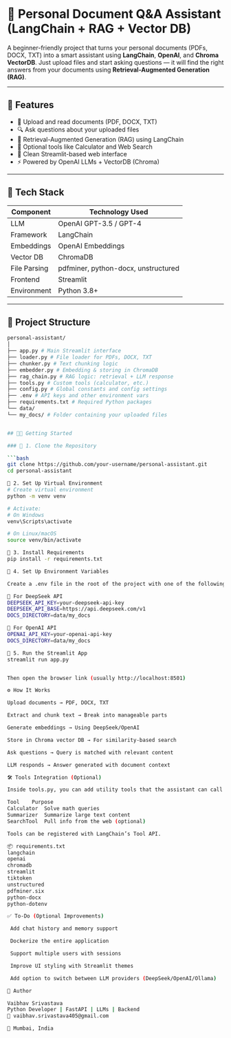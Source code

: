 # 🧠 Personal Document Q&A Assistant (LangChain + RAG + Vector DB)

A beginner-friendly project that turns your personal documents (PDFs, DOCX, TXT) into a smart assistant using **LangChain**, **OpenAI**, and **Chroma VectorDB**. Just upload files and start asking questions — it will find the right answers from your documents using **Retrieval-Augmented Generation (RAG)**.

---

## 🚀 Features

- 📄 Upload and read documents (PDF, DOCX, TXT)
- 🔍 Ask questions about your uploaded files
- 🧠 Retrieval-Augmented Generation (RAG) using LangChain
- 🔧 Optional tools like Calculator and Web Search
- 💬 Clean Streamlit-based web interface
- ⚡ Powered by OpenAI LLMs + VectorDB (Chroma)

---

## 🧰 Tech Stack

| Component     | Technology Used                    |
|---------------|-------------------------------------|
| LLM           | OpenAI GPT-3.5 / GPT-4             |
| Framework     | LangChain                          |
| Embeddings    | OpenAI Embeddings                  |
| Vector DB     | ChromaDB                           |
| File Parsing  | pdfminer, python-docx, unstructured|
| Frontend      | Streamlit                          |
| Environment   | Python 3.8+                        |

---

## 📂 Project Structure

```bash
personal-assistant/
│
├── app.py # Main Streamlit interface
├── loader.py # File loader for PDFs, DOCX, TXT
├── chunker.py # Text chunking logic
├── embedder.py # Embedding & storing in ChromaDB
├── rag_chain.py # RAG logic: retrieval + LLM response
├── tools.py # Custom tools (calculator, etc.)
├── config.py # Global constants and config settings
├── .env # API keys and other environment vars
├── requirements.txt # Required Python packages
└── data/
└── my_docs/ # Folder containing your uploaded files


## 🧑‍💻 Getting Started

### 🔹 1. Clone the Repository

```bash
git clone https://github.com/your-username/personal-assistant.git
cd personal-assistant

🔹 2. Set Up Virtual Environment
# Create virtual environment
python -m venv venv

# Activate:
# On Windows
venv\Scripts\activate

# On Linux/macOS
source venv/bin/activate

🔹 3. Install Requirements
pip install -r requirements.txt

🔹 4. Set Up Environment Variables

Create a .env file in the root of the project with one of the following structures:

🧠 For DeepSeek API
DEEPSEEK_API_KEY=your-deepseek-api-key
DEEPSEEK_API_BASE=https://api.deepseek.com/v1
DOCS_DIRECTORY=data/my_docs

🤖 For OpenAI API
OPENAI_API_KEY=your-openai-api-key
DOCS_DIRECTORY=data/my_docs

🔹 5. Run the Streamlit App
streamlit run app.py


Then open the browser link (usually http://localhost:8501)

⚙️ How It Works

Upload documents → PDF, DOCX, TXT

Extract and chunk text → Break into manageable parts

Generate embeddings → Using DeepSeek/OpenAI

Store in Chroma vector DB → For similarity-based search

Ask questions → Query is matched with relevant content

LLM responds → Answer generated with document context

🛠 Tools Integration (Optional)

Inside tools.py, you can add utility tools that the assistant can call when needed:

Tool	Purpose
Calculator	Solve math queries
Summarizer	Summarize large text content
SearchTool	Pull info from the web (optional)

Tools can be registered with LangChain’s Tool API.

📦 requirements.txt
langchain
openai
chromadb
streamlit
tiktoken
unstructured
pdfminer.six
python-docx
python-dotenv

✅ To-Do (Optional Improvements)

 Add chat history and memory support

 Dockerize the entire application

 Support multiple users with sessions

 Improve UI styling with Streamlit themes

 Add option to switch between LLM providers (DeepSeek/OpenAI/Ollama)

🧑 Author

Vaibhav Srivastava
Python Developer | FastAPI | LLMs | Backend
📧 vaibhav.srivastava405@gmail.com

📍 Mumbai, India
